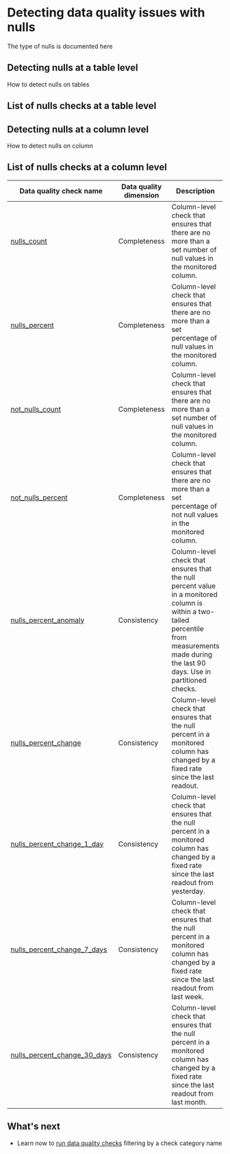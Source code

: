 # Detecting data quality issues with nulls
The type of nulls is documented here

## Detecting nulls at a table level
How to detect nulls on tables

## List of nulls checks at a table level

## Detecting nulls at a column level
How to detect nulls on column

## List of nulls checks at a column level
| Data quality check name | Data quality dimension | Description | Class |
|-------------------------|------------------------|-------------|-------|
|[nulls_count](../../checks/column/nulls/nulls-count.md)|Completeness|Column-level check that ensures that there are no more than a set number of null values in the monitored column.|standard|
|[nulls_percent](../../checks/column/nulls/nulls-percent.md)|Completeness|Column-level check that ensures that there are no more than a set percentage of null values in the monitored column.|advanced|
|[not_nulls_count](../../checks/column/nulls/not-nulls-count.md)|Completeness|Column-level check that ensures that there are no more than a set number of null values in the monitored column.|standard|
|[not_nulls_percent](../../checks/column/nulls/not-nulls-percent.md)|Completeness|Column-level check that ensures that there are no more than a set percentage of not null values in the monitored column.|standard|
|[nulls_percent_anomaly](../../checks/column/nulls/nulls-percent-anomaly.md)|Consistency|Column-level check that ensures that the null percent value in a monitored column is within a two-tailed percentile from measurements made during the last 90 days. Use in partitioned checks.|advanced|
|[nulls_percent_change](../../checks/column/nulls/nulls-percent-change.md)|Consistency|Column-level check that ensures that the null percent in a monitored column has changed by a fixed rate since the last readout.|advanced|
|[nulls_percent_change_1_day](../../checks/column/nulls/nulls-percent-change-1-day.md)|Consistency|Column-level check that ensures that the null percent in a monitored column has changed by a fixed rate since the last readout from yesterday.|advanced|
|[nulls_percent_change_7_days](../../checks/column/nulls/nulls-percent-change-7-days.md)|Consistency|Column-level check that ensures that the null percent in a monitored column has changed by a fixed rate since the last readout from last week.|advanced|
|[nulls_percent_change_30_days](../../checks/column/nulls/nulls-percent-change-30-days.md)|Consistency|Column-level check that ensures that the null percent in a monitored column has changed by a fixed rate since the last readout from last month.|advanced|

## What's next
- Learn now to [run data quality checks](../running-data-quality-checks.md#targeting-a-category-of-checks) filtering by a check category name
